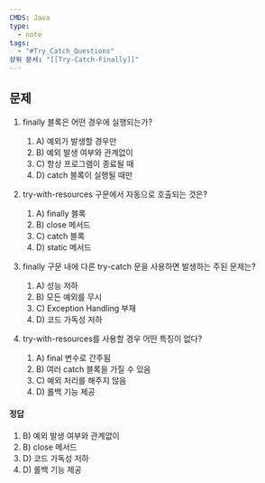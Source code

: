 ```yaml
---
CMDS: Java
type:
  - note
tags:
  - "#Try_Catch_Questions"
상위 문서: "[[Try-Catch-Finally]]"
---
```


## 문제

1. finally 블록은 어떤 경우에 실행되는가?
	1. A) 예외가 발생할 경우만
	2. B) 예외 발생 여부와 관계없이
	3. C) 항상 프로그램이 종료될 때
	4. D) catch 블록이 실행될 때만

2. try-with-resources 구문에서 자동으로 호출되는 것은?
	1. A) finally 블록
	2. B) close 메서드
	3. C) catch 블록
	4. D) static 메서드

3. finally 구문 내에 다른 try-catch 문을 사용하면 발생하는 주된 문제는?
	1. A) 성능 저하
	2. B) 모든 예외를 무시
	3. C) Exception Handling 부재
	4. D) 코드 가독성 저하

4. try-with-resources를 사용할 경우 어떤 특징이 없다?
	1. A) final 변수로 간주됨
	2. B) 여러 catch 블록을 가질 수 있음
	3. C) 예외 처리를 해주지 않음
	4. D) 롤백 기능 제공


#### 정답
1. B) 예외 발생 여부와 관계없이  
2. B) close 메서드  
3. D) 코드 가독성 저하  
4. D) 롤백 기능 제공  
